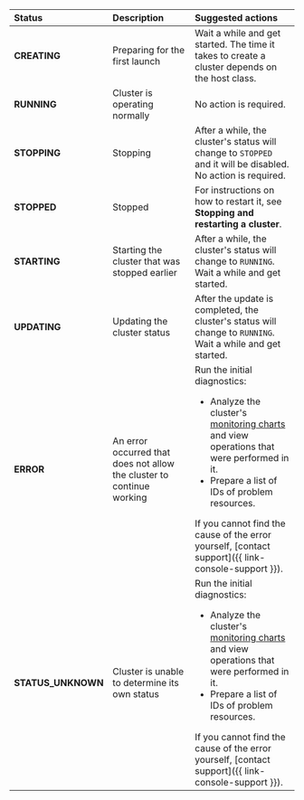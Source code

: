 | Status | Description | Suggested actions |
:--- | :--- | :---
| **CREATING** | Preparing for the first launch | Wait a while and get started. The time it takes to create a cluster depends on the host class. |
| **RUNNING** | Cluster is operating normally | No action is required. |
| **STOPPING** | Stopping | After a while, the cluster's status will change to `STOPPED` and it will be disabled. No action is required. |
| **STOPPED** | Stopped | For instructions on how to restart it, see **Stopping and restarting a cluster**. |
| **STARTING** | Starting the cluster that was stopped earlier | After a while, the cluster's status will change to `RUNNING`. Wait a while and get started. |
| **UPDATING** | Updating the cluster status | After the update is completed, the cluster's status will change to `RUNNING`. Wait a while and get started. |
| **ERROR** | An error occurred that does not allow the cluster to continue working | Run the initial diagnostics:<ul><li>Analyze the cluster's [monitoring charts](#monitoring-cluster) and view operations that were performed in it.</li><li>Prepare a list of IDs of problem resources.</li></ul>If you cannot find the cause of the error yourself, [contact support]({{ link-console-support }}). |
| **STATUS_UNKNOWN** | Cluster is unable to determine its own status | Run the initial diagnostics:<ul><li>Analyze the cluster's [monitoring charts](#monitoring-cluster) and view operations that were performed in it.</li><li>Prepare a list of IDs of problem resources.</li></ul>If you cannot find the cause of the error yourself, [contact support]({{ link-console-support }}). |
